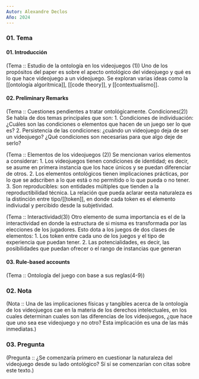```yaml
---
Autor: Alexandre Declos
Año: 2024
---
```

### 01. Tema
#### 01. Introducción

(Tema :: Estudio de la ontología en los videojuegos (1))
	Uno de los propósitos del paper es sobre el apecto ontológico del videojuego y qué es lo que hace videojuego a un videojuego. Se exploran varias ideas como la [[ontología algorítmica]], [[code theory]], y [[contextualismo]]. 

#### 02. Preliminary Remarks
(Tema :: Cuestiones pendientes a tratar ontológicamente. Condiciones(2))
	Se habla de dos temas principales que son:
	1. Condiciones de individuación: ¿Cuáles son las condiciones o elementos que hacen de un juego ser lo que es?
	2. Persistencia de las condiciones: ¿cuándo un videojuego deja de ser un videojuego? ¿Qué condiciones son necesarias para que algo deje de serlo?

(Tema :: Elementos de los videojuegos (2))
	Se mencionan varios elementos a considerar: 
	1. Los videojuegos tienen condiciones de identidad; es decir, se asume en primera instancia que los hace únicos y se puedan diferenciar de otros. 
	2. Los elementos ontológicos tienen implicaciones prácticas, por lo que se adscriben a lo que está o no permitido o lo que pueda o no tener. 
	3. Son reproducibles: son entidades múltiples que tienden a la reproductibilidad técnica. La relación que pueda aclarar eesta naturaleza es la distinción entre tipo/[[token]], en donde cada token es el elemento indiviudal y percibido desde la subjetividad. 

(Tema :: Interactividad(3))
	Otro elemento de suma importancia es el de la interactividad en donde la estructura de si misma es transformada por las elecciones de los jugadores. Esto dota a los juegos de dos clases de elementos: 
	1. Los token entre cada uno de los juegos y el tipo de experiencia que puedan tener.
	2. Las potencialidades, es decir, las posibilidades que puedan ofrecer o el rango de instancias que generan

#### 03. Rule-based accounts
(Tema :: Ontología del juego con base a sus reglas(4-9))



### 02. Nota

(Nota :: Una de las implicaciones físicas y tangibles acerca de la ontología de los videojuegos cae en la materia de los derechos intelectuales, en los cuales determinan cuales son las diferencias de los videojuegos, ¿que hace que uno sea ese videojuego y no otro? Esta implicación es una de las más inmediatas.)



### 03. Pregunta
(Pregunta :: ¿Se comenzaría primero en cuestionar la naturaleza del videojuego desde su lado ontológico? Sí sí se comenzarían con citas sobre este texto.)




